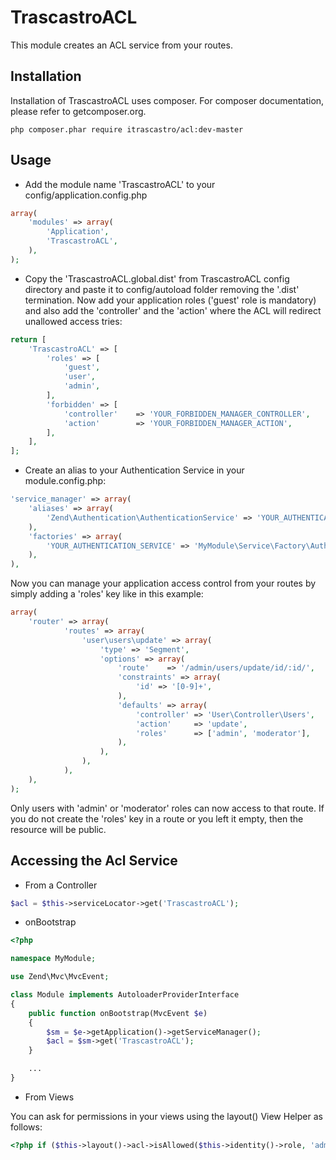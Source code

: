 TrascastroACL
=============

This module creates an ACL service from your routes.

Installation
------------

Installation of TrascastroACL uses composer. For composer documentation, please refer to getcomposer.org.

    php composer.phar require itrascastro/acl:dev-master


Usage
-----

- Add the module name 'TrascastroACL' to your config/application.config.php

```php
array(
    'modules' => array(
        'Application',
        'TrascastroACL',
    ),
);
```

- Copy the 'TrascastroACL.global.dist' from TrascastroACL config directory and paste it to config/autoload folder removing the '.dist' termination. Now add your application roles ('guest' role is mandatory) and 
also add the 'controller' and the 'action' where the ACL will redirect unallowed access tries:

```php
return [
    'TrascastroACL' => [
        'roles' => [
            'guest',
            'user',
            'admin',
        ],
        'forbidden' => [
            'controller'    => 'YOUR_FORBIDDEN_MANAGER_CONTROLLER',
            'action'        => 'YOUR_FORBIDDEN_MANAGER_ACTION',
        ],
    ],
];
```

- Create an alias to your Authentication Service in your module.config.php:

```php
'service_manager' => array(
    'aliases' => array(
        'Zend\Authentication\AuthenticationService' => 'YOUR_AUTHENTICATION_SERVICE',
    ),
    'factories' => array(
        'YOUR_AUTHENTICATION_SERVICE' => 'MyModule\Service\Factory\AuthenticationServiceFactory',
    ),
),
```

Now you can manage your application access control from your routes by simply adding a 'roles' key like in this example:

```php
array(
    'router' => array(
            'routes' => array(
                'user\users\update' => array(
                    'type' => 'Segment',
                    'options' => array(
                        'route'    => '/admin/users/update/id/:id/',
                        'constraints' => array(
                            'id' => '[0-9]+',
                        ),
                        'defaults' => array(
                            'controller' => 'User\Controller\Users',
                            'action'     => 'update',
                            'roles'      => ['admin', 'moderator'],
                        ),
                    ),
                ),
            ),
    ),
);
```

Only users with 'admin' or 'moderator' roles can now access to that route. If you do not create the 'roles' key in a route or you left it empty, then the resource will be public.

Accessing the Acl Service
-------------------------

- From a Controller

```php
$acl = $this->serviceLocator->get('TrascastroACL');
```

- onBootstrap

```php
<?php

namespace MyModule;

use Zend\Mvc\MvcEvent;

class Module implements AutoloaderProviderInterface
{
    public function onBootstrap(MvcEvent $e)
    {
        $sm = $e->getApplication()->getServiceManager();
        $acl = $sm->get('TrascastroACL');
    }

    ...
}
```

- From Views

You can ask for permissions in your views using the layout() View Helper as follows:

```php
<?php if ($this->layout()->acl->isAllowed($this->identity()->role, 'admin\users\update')): ?>
```
